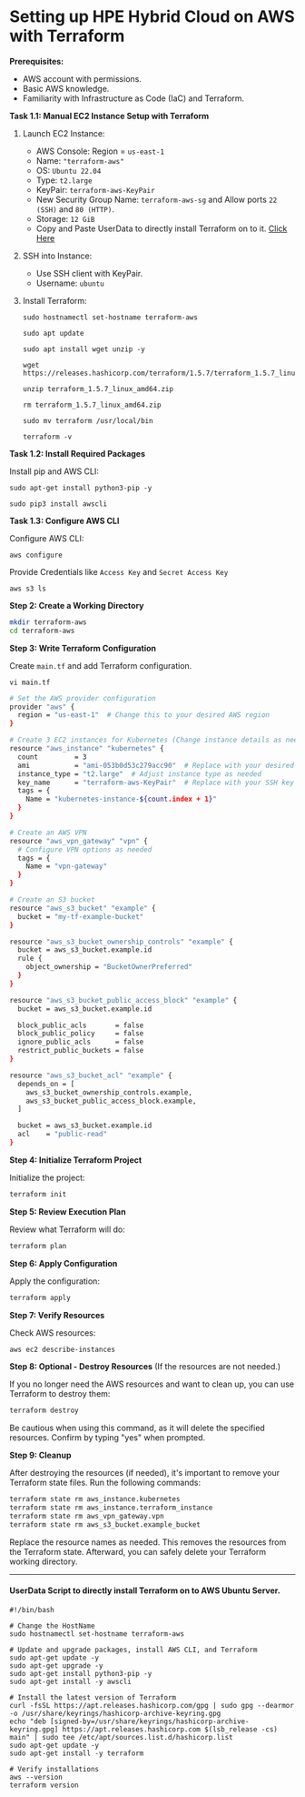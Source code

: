 # Setting up HPE Hybrid Cloud on AWS with Terraform

**Prerequisites:**
- AWS account with permissions.
- Basic AWS knowledge.
- Familiarity with Infrastructure as Code (IaC) and Terraform.

**Task 1.1: Manual EC2 Instance Setup with Terraform**

1. Launch EC2 Instance:
    - AWS Console: Region = `us-east-1`
    - Name: `"terraform-aws"`
    - OS: `Ubuntu 22.04`
    - Type: `t2.large`
    - KeyPair: `terraform-aws-KeyPair`
    - New Security Group Name: `terraform-aws-sg` and Allow ports `22 (SSH)` and `80 (HTTP)`.
    - Storage: `12 GiB`
    - Copy and Paste UserData to directly install Terraform on to it. [Click Here](https://github.com/janjiralakirankumar/janjiralakirankumar/blob/main/README.md#userdata-script-to-directly-install-terraform-on-to-aws-ubuntu-server)

2. SSH into Instance:
    - Use SSH client with KeyPair.
    - Username: `ubuntu`

3. Install Terraform:
    ```shell
    sudo hostnamectl set-hostname terraform-aws
    ```
    ```shell
    sudo apt update
    ```
    ```shell
    sudo apt install wget unzip -y
    ```
    ```shell
    wget https://releases.hashicorp.com/terraform/1.5.7/terraform_1.5.7_linux_amd64.zip
    ```
    ```shell
    unzip terraform_1.5.7_linux_amd64.zip
    ```
    ```shell
    rm terraform_1.5.7_linux_amd64.zip
    ```
    ```shell
    sudo mv terraform /usr/local/bin
    ```
    ```shell
    terraform -v
    ```

**Task 1.2: Install Required Packages**

Install pip and AWS CLI:
```shell
sudo apt-get install python3-pip -y
```
```shell
sudo pip3 install awscli
```

**Task 1.3: Configure AWS CLI**

Configure AWS CLI:
```shell
aws configure
```
Provide Credentials like `Access Key` and `Secret Access Key`

```shell
aws s3 ls
```

**Step 2: Create a Working Directory**

```bash
mkdir terraform-aws
cd terraform-aws
```

**Step 3: Write Terraform Configuration**

Create `main.tf` and add Terraform configuration.

```shell
vi main.tf
```

```bash
# Set the AWS provider configuration
provider "aws" {
  region = "us-east-1"  # Change this to your desired AWS region
}

# Create 3 EC2 instances for Kubernetes (Change instance details as needed)
resource "aws_instance" "kubernetes" {
  count         = 3
  ami           = "ami-053b0d53c279acc90"  # Replace with your desired AMI
  instance_type = "t2.large"  # Adjust instance type as needed
  key_name      = "terraform-aws-KeyPair"  # Replace with your SSH key name
  tags = {
    Name = "kubernetes-instance-${count.index + 1}"
  }
}

# Create an AWS VPN
resource "aws_vpn_gateway" "vpn" {
  # Configure VPN options as needed
  tags = {
    Name = "vpn-gateway"
  }
}

# Create an S3 bucket
resource "aws_s3_bucket" "example" {
  bucket = "my-tf-example-bucket"
}

resource "aws_s3_bucket_ownership_controls" "example" {
  bucket = aws_s3_bucket.example.id
  rule {
    object_ownership = "BucketOwnerPreferred"
  }
}

resource "aws_s3_bucket_public_access_block" "example" {
  bucket = aws_s3_bucket.example.id

  block_public_acls       = false
  block_public_policy     = false
  ignore_public_acls      = false
  restrict_public_buckets = false
}

resource "aws_s3_bucket_acl" "example" {
  depends_on = [
    aws_s3_bucket_ownership_controls.example,
    aws_s3_bucket_public_access_block.example,
  ]

  bucket = aws_s3_bucket.example.id
  acl    = "public-read"
}

```
**Step 4: Initialize Terraform Project**

Initialize the project:
```bash
terraform init
```

**Step 5: Review Execution Plan**

Review what Terraform will do:
```bash
terraform plan
```

**Step 6: Apply Configuration**

Apply the configuration:
```bash
terraform apply
```

**Step 7: Verify Resources**

Check AWS resources:
```bash
aws ec2 describe-instances
```

**Step 8: Optional - Destroy Resources** (If the resources are not needed.)

If you no longer need the AWS resources and want to clean up, you can use Terraform to destroy them:

```bash
terraform destroy
```

Be cautious when using this command, as it will delete the specified resources. Confirm by typing "yes" when prompted.

**Step 9: Cleanup**

After destroying the resources (if needed), it's important to remove your Terraform state files. Run the following commands:

```bash
terraform state rm aws_instance.kubernetes
terraform state rm aws_instance.terraform_instance
terraform state rm aws_vpn_gateway.vpn
terraform state rm aws_s3_bucket.example_bucket
```

Replace the resource names as needed. This removes the resources from the Terraform state. Afterward, you can safely delete your Terraform working directory.

---

#### UserData Script to directly install Terraform on to AWS Ubuntu Server.
```
#!/bin/bash

# Change the HostName
sudo hostnamectl set-hostname terraform-aws

# Update and upgrade packages, install AWS CLI, and Terraform
sudo apt-get update -y
sudo apt-get upgrade -y
sudo apt-get install python3-pip -y
sudo apt-get install -y awscli

# Install the latest version of Terraform
curl -fsSL https://apt.releases.hashicorp.com/gpg | sudo gpg --dearmor -o /usr/share/keyrings/hashicorp-archive-keyring.gpg
echo "deb [signed-by=/usr/share/keyrings/hashicorp-archive-keyring.gpg] https://apt.releases.hashicorp.com $(lsb_release -cs) main" | sudo tee /etc/apt/sources.list.d/hashicorp.list
sudo apt-get update -y
sudo apt-get install -y terraform

# Verify installations
aws --version
terraform version
```
